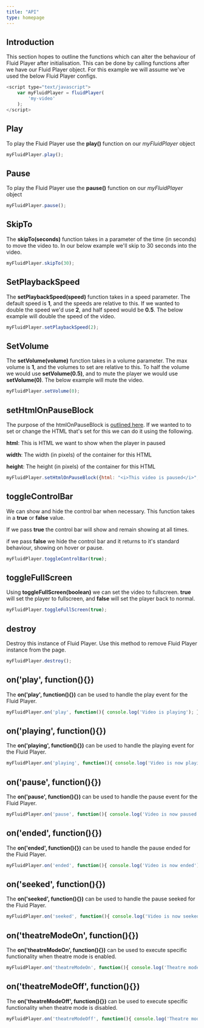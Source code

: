 ```yaml
---
title: "API"
type: homepage
---
```

## Introduction

This section hopes to outline the functions which can alter the behaviour of Fluid Player after initialisation. 
This can be done by calling functions after we have our Fluid Player object. 
For this example we will assume we've used the below Fluid Player configs.

```javascript
<script type="text/javascript">
    var myFluidPlayer = fluidPlayer(
        'my-video'
    );
</script>
``` 

## Play
To play the Fluid Player use the **play()** function on our _myFluidPlayer_ object

```javascript
myFluidPlayer.play();
```

## Pause
To play the Fluid Player use the **pause()** function on our _myFluidPlayer_ object

```javascript
myFluidPlayer.pause();
```

## SkipTo
The **skipTo(seconds)** function takes in a parameter of the time (in seconds) to move the video to. In our below example we'll skip to 30 seconds into the video.
 
```javascript
myFluidPlayer.skipTo(30);
```

## SetPlaybackSpeed
The **setPlaybackSpeed(speed)** function takes in a speed parameter. The default speed is **1**, and the speeds are relative to this.
If we wanted to double the speed we'd use **2**, and half speed would be **0.5**. The below example will double the speed of the video.
 
```javascript
myFluidPlayer.setPlaybackSpeed(2);
```

## SetVolume
The **setVolume(volume)** function takes in a volume parameter. The max volume is **1**, and the volumes to set are relative to this.
To half the volume we would use **setVolume(0.5)**, and to mute the player we would use **setVolume(0)**. 
The below example will mute the video.
 
```javascript
myFluidPlayer.setVolume(0);
```

## setHtmlOnPauseBlock
The purpose of the htmlOnPauseBlock is [outlined here](https://docs.fluidplayer.com/layout_configuration/#htmlonpauseblock). 
If we wanted to to set or change the HTML that's set for this we can do it using the following.

**html**: This is HTML we want to show when the player in paused

**width**: The width (in pixels) of the container for this HTML

**height**: The height (in pixels) of the container for this HTML

```javascript
myFluidPlayer.setHtmlOnPauseBlock({html: "<i>This video is paused</i>", width: 100, height: 50});
```
## toggleControlBar
We can show and hide the control bar when necessary. This function takes in a **true** or **false** value.

If we pass **true** the control bar will show and remain showing at all times.

if we pass **false** we hide the control bar and it returns to it's standard behaviour, showing on hover or pause.

```javascript
myFluidPlayer.toggleControlBar(true);
```

## toggleFullScreen
Using **toggleFullScreen(boolean)** we can set the video to fullscreen. **true** will set the player to fullscreen, and **false** will set the player back to normal.

```javascript
myFluidPlayer.toggleFullScreen(true);
```

## destroy
Destroy this instance of Fluid Player. Use this method to remove Fluid Player instance from the page.

```javascript
myFluidPlayer.destroy();
```

## on('play', function(){})
The **on('play', function(){})** can be used to handle the play event for the Fluid Player.

```javascript
myFluidPlayer.on('play', function(){ console.log('Video is playing'); });
```

## on('playing', function(){})
The **on('playing', function(){})** can be used to handle the playing event for the Fluid Player.

```javascript
myFluidPlayer.on('playing', function(){ console.log('Video is now playing'); });
```

## on('pause', function(){})
The **on('pause', function(){})** can be used to handle the pause event for the Fluid Player.

```javascript
myFluidPlayer.on('pause', function(){ console.log('Video is now paused'); });
```

## on('ended', function(){})
The **on('ended', function(){})** can be used to handle the pause ended for the Fluid Player.

```javascript
myFluidPlayer.on('ended', function(){ console.log('Video is now ended'); });
```

## on('seeked', function(){})
The **on('seeked', function(){})** can be used to handle the pause seeked for the Fluid Player.

```javascript
myFluidPlayer.on('seeked', function(){ console.log('Video is now seeked'); });
```

## on('theatreModeOn', function(){})
The **on('theatreModeOn', function(){})** can be used to execute specific functionality when theatre mode is enabled.

```javascript
myFluidPlayer.on('theatreModeOn', function(){ console.log('Theatre mode is enabled'); });
```

## on('theatreModeOff', function(){})
The **on('theatreModeOff', function(){})** can be used to execute specific functionality when theatre mode is disabled.

```javascript
myFluidPlayer.on('theatreModeOff', function(){ console.log('Theatre mode is disabled'); });
```
